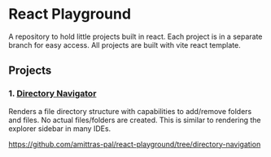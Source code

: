 # React Playground

A repository to hold little projects built in react. Each project is in a separate branch for easy access. All projects are built with vite react template. 

## Projects 

### 1. [Directory Navigator](https://github.com/amittras-pal/react-playground/tree/directory-navigation)
Renders a file directory structure with capabilities to add/remove folders and files. No actual files/folders are created. This is similar to rendering the explorer sidebar in many IDEs. 

https://github.com/amittras-pal/react-playground/tree/directory-navigation
